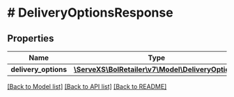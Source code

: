 # # DeliveryOptionsResponse

## Properties

Name | Type | Description | Notes
------------ | ------------- | ------------- | -------------
**delivery_options** | [**\ServeXS\BolRetailer\v7\Model\DeliveryOption[]**](DeliveryOption.md) |  |

[[Back to Model list]](../../README.md#models) [[Back to API list]](../../README.md#endpoints) [[Back to README]](../../README.md)
